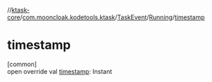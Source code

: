 //[ktask-core](../../../../index.md)/[com.mooncloak.kodetools.ktask](../../index.md)/[TaskEvent](../index.md)/[Running](index.md)/[timestamp](timestamp.md)

# timestamp

[common]\
open override val [timestamp](timestamp.md): Instant
